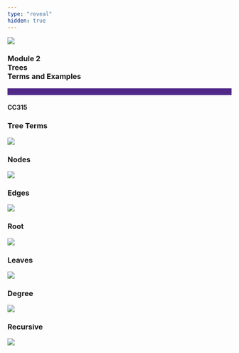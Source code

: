 ```yaml
---
type: "reveal"
hidden: true
---
```


<section>
<img class="stretch plain" src="/images/0/core-logo-on-white.png">
<h3> Module 2 <br> Trees <br> Terms and Examples</h3>
<hr style="height:15px;color:512888;background-color:512888;">
<h4>CC315</h4>
</section>

<section>
<h3>Tree Terms</h3>
<img class="stretch plain" src="/images/14/315_treeterms_base.svg">
</section>

<section>
<h3>Nodes</h3>
<img class="stretch plain" src="/images/14/315_treeterms_nodes.svg">
</section>

<section>
<h3>Edges</h3>
<img class="stretch plain" src="/images/14/315_treeterms_base.svg">
</section>

<section>
<h3>Root</h3>
<img class="stretch plain" src="/images/14/315_treeterms_root.svg">
</section>

<section>
<h3>Leaves</h3>
<img class="stretch plain" src="/images/14/315_treeterms_leaves.svg">
</section>


<section>
<h3>Degree</h3>
<img class="stretch plain" src="/images/14/315_treeterms_degree.gif">
</section>

<section>
<h3>Recursive</h3>
<img class="stretch plain" src="/images/14/315_treeterms_recursive.svg">
</section>
